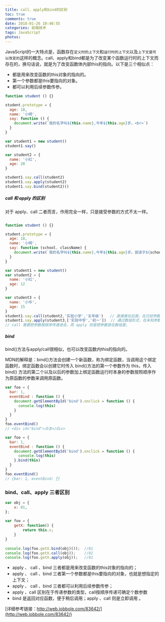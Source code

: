 ```yaml
---
title: call、apply和bind的区别
toc: true
comments: true
date: 2018-01-26 10:40:55
categories: 前端技术
tags: JavaScript
photos:
---
```


JavaScript的一大特点是，函数存在`定义时的上下文`和`运行时的上下文`以及`上下文是可以改变的`这样的概念。call、apply和bind都是为了改变某个函数运行时的上下文而存在的，换句话说，就是为了改变函数体内部this的指向。以下是三个相似点：

<!--more-->

* 都是用来改变函数的this对象的指向的。
* 第一个参数都是this要指向的对象。
* 都可以利用后续参数传参。

```js
function student () {}

student.prototype = {
  age: 18,
  name: '小明',
  say: function () {
    document.write(`我的名字叫${this.name},今年${this.age}岁。<br>`)
  }
}

var student1 = new student()
student1.say()

var student2 = {
  name: '小红',
  age: 20
}

student1.say.call(student2)
student1.say.apply(student2)
student1.say.bind(student2)()
```

##### call 和 apply 的区别

对于 apply、call 二者而言，作用完全一样，只是接受参数的方式不太一样。

```js

function student () {}

student.prototype = {
  age: 18,
  name: '小明',
  say: function (school, className) {
    document.write(`我的名字叫${this.name},今年${this.age}岁。就读于${school}${className}<br>`)
  }
}

var student1 = new student()
var student2 = {
  name: '小红',
  age: 12
}

var student3 = {
  name: '小华',
  age: 15
}
student1.say.call(student2,'实验小学','五年级')   // 直接接在后面，在已经参数数量的情况下使用
student1.say.apply(student3,['实验中学','初一'])  // 通过数组形式，在未知参数数量时，可通过push方式，为数组添加参数
// call 需要把参数按顺序传递进去，而 apply 则是把参数放在数组里。
```

##### bind

bind()方法与apply/call很相似，也可以改变函数内this的指向的。

MDN的解释是：bind()方法会创建一个新函数，称为绑定函数，当调用这个绑定函数时，绑定函数会以创建它时传入 bind()方法的第一个参数作为 this，传入 bind() 方法的第二个以及以后的参数加上绑定函数运行时本身的参数按照顺序作为原函数的参数来调用原函数。

```js
var foo = {
  bar: 1,
  eventBind : function () {
    document.getElementById('bind').onclick = function () {
      console.log(this)
    }
  }
}
foo.eventBind() 
// <div id="bind">点击</div>

var foo = {
  bar: 1,
  eventBind : function () {
    document.getElementById('bind').onclick = function () {
      console.log(this)
    }.bind(this)
  }
}
foo.eventBind() 
// {bar: 1, eventBind: ƒ}
```

### bind、call、apply 三者区别

```js
var obj = {
    x: 81,
};
 
var foo = {
    getX: function() {
        return this.x;
    }
}
 
console.log(foo.getX.bind(obj)());  //81
console.log(foo.getX.call(obj));    //81
console.log(foo.getX.apply(obj));   //81
```

* apply 、 call 、bind 三者都是用来改变函数的this对象的指向的；
* apply 、 call 、bind 三者第一个参数都是this要指向的对象，也就是想指定的上下文；
* apply 、 call 、bind 三者都可以利用后续参数传参；
* apply 、call 区别在于传递参数的类型，call按顺序传递可确定个数参数
* bind 是返回对应函数，便于稍后调用；apply 、call 则是立即调用 。

[详细参考链接：http://web.jobbole.com/83642/](http://web.jobbole.com/83642/)




